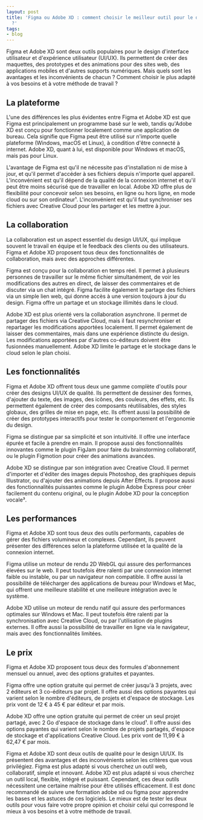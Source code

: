 ```yaml
---
layout: post
title: 'Figma ou Adobe XD : comment choisir le meilleur outil pour le design UI/UX
  ?'
tags:
- blog
---
```


Figma et Adobe XD sont deux outils populaires pour le design d'interface utilisateur et d'expérience utilisateur (UI/UX). Ils permettent de créer des maquettes, des prototypes et des animations pour des sites web, des applications mobiles et d'autres supports numériques. Mais quels sont les avantages et les inconvénients de chacun ? Comment choisir le plus adapté à vos besoins et à votre méthode de travail ?

## La plateforme

L'une des différences les plus évidentes entre Figma et Adobe XD est que Figma est principalement un programme basé sur le web, tandis qu'Adobe XD est conçu pour fonctionner localement comme une application de bureau. Cela signifie que Figma peut être utilisé sur n'importe quelle plateforme (Windows, macOS et Linux), à condition d'être connecté à internet. Adobe XD, quant à lui, est disponible pour Windows et macOS, mais pas pour Linux.

L'avantage de Figma est qu'il ne nécessite pas d'installation ni de mise à jour, et qu'il permet d'accéder à ses fichiers depuis n'importe quel appareil. L'inconvénient est qu'il dépend de la qualité de la connexion internet et qu'il peut être moins sécurisé que de travailler en local. Adobe XD offre plus de flexibilité pour concevoir selon ses besoins, en ligne ou hors ligne, en mode cloud ou sur son ordinateur¹. L'inconvénient est qu'il faut synchroniser ses fichiers avec Creative Cloud pour les partager et les mettre à jour.

## La collaboration

La collaboration est un aspect essentiel du design UI/UX, qui implique souvent le travail en équipe et le feedback des clients ou des utilisateurs. Figma et Adobe XD proposent tous deux des fonctionnalités de collaboration, mais avec des approches différentes.

Figma est conçu pour la collaboration en temps réel. Il permet à plusieurs personnes de travailler sur le même fichier simultanément, de voir les modifications des autres en direct, de laisser des commentaires et de discuter via un chat intégré. Figma facilite également le partage des fichiers via un simple lien web, qui donne accès à une version toujours à jour du design. Figma offre un partage et un stockage illimités dans le cloud.

Adobe XD est plus orienté vers la collaboration asynchrone. Il permet de partager des fichiers via Creative Cloud, mais il faut resynchroniser et repartager les modifications apportées localement. Il permet également de laisser des commentaires, mais dans une expérience distincte du design. Les modifications apportées par d'autres co-éditeurs doivent être fusionnées manuellement. Adobe XD limite le partage et le stockage dans le cloud selon le plan choisi.

## Les fonctionnalités

Figma et Adobe XD offrent tous deux une gamme complète d'outils pour créer des designs UI/UX de qualité. Ils permettent de dessiner des formes, d'ajouter du texte, des images, des icônes, des couleurs, des effets, etc. Ils permettent également de créer des composants réutilisables, des styles globaux, des grilles de mise en page, etc. Ils offrent aussi la possibilité de créer des prototypes interactifs pour tester le comportement et l'ergonomie du design.

Figma se distingue par sa simplicité et son intuitivité. Il offre une interface épurée et facile à prendre en main. Il propose aussi des fonctionnalités innovantes comme le plugin FigJam pour faire du brainstorming collaboratif, ou le plugin Figmotion pour créer des animations avancées.

Adobe XD se distingue par son intégration avec Creative Cloud. Il permet d'importer et d'éditer des images depuis Photoshop, des graphiques depuis Illustrator, ou d'ajouter des animations depuis After Effects. Il propose aussi des fonctionnalités puissantes comme le plugin Adobe Express pour créer facilement du contenu original, ou le plugin Adobe XD pour la conception vocale³.

## Les performances

Figma et Adobe XD sont tous deux des outils performants, capables de gérer des fichiers volumineux et complexes. Cependant, ils peuvent présenter des différences selon la plateforme utilisée et la qualité de la connexion internet.

Figma utilise un moteur de rendu 2D WebGL qui assure des performances élevées sur le web. Il peut toutefois être ralenti par une connexion internet faible ou instable, ou par un navigateur non compatible. Il offre aussi la possibilité de télécharger des applications de bureau pour Windows et Mac, qui offrent une meilleure stabilité et une meilleure intégration avec le système.

Adobe XD utilise un moteur de rendu natif qui assure des performances optimales sur Windows et Mac. Il peut toutefois être ralenti par la synchronisation avec Creative Cloud, ou par l'utilisation de plugins externes. Il offre aussi la possibilité de travailler en ligne via le navigateur, mais avec des fonctionnalités limitées.

## Le prix

Figma et Adobe XD proposent tous deux des formules d'abonnement mensuel ou annuel, avec des options gratuites et payantes.

Figma offre une option gratuite qui permet de créer jusqu'à 3 projets, avec 2 éditeurs et 3 co-éditeurs par projet. Il offre aussi des options payantes qui varient selon le nombre d'éditeurs, de projets et d'espace de stockage. Les prix vont de 12 € à 45 € par éditeur et par mois.

Adobe XD offre une option gratuite qui permet de créer un seul projet partagé, avec 2 Go d'espace de stockage dans le cloud¹. Il offre aussi des options payantes qui varient selon le nombre de projets partagés, d'espace de stockage et d'applications Creative Cloud. Les prix vont de 11,99 € à 62,47 € par mois.

Figma et Adobe XD sont deux outils de qualité pour le design UI/UX. Ils présentent des avantages et des inconvénients selon les critères que vous privilégiez. Figma est plus adapté si vous cherchez un outil web, collaboratif, simple et innovant. Adobe XD est plus adapté si vous cherchez un outil local, flexible, intégré et puissant. Cependant, ces deux outils nécessitent une certaine maîtrise pour être utilisés efficacement. Il est donc recommandé de suivre une formation adobe xd ou figma pour apprendre les bases et les astuces de ces logiciels. Le mieux est de tester les deux outils pour vous faire votre propre opinion et choisir celui qui correspond le mieux à vos besoins et à votre méthode de travail.

